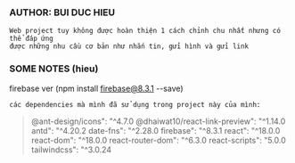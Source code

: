 ### AUTHOR: BUI DUC HIEU 
    Web project tuy không được hoàn thiện 1 cách chỉnh chu nhất nhưng có thể đáp ứng
    được những nhu cầu cơ bản như nhắn tin, gửi hình và gửi link

### SOME NOTES (hieu)
firebase ver (npm install firebase@8.3.1 --save)

`các dependencies mà mình đã sử dụng trong project này của mình:`
>@ant-design/icons": "^4.7.0
>@dhaiwat10/react-link-preview": "^1.14.0
>antd": "^4.20.2
>date-fns": "^2.28.0
>firebase": "^8.3.1
>react": "^18.0.0
>react-dom": "^18.0.0
>react-router-dom": "^6.3.0
>react-scripts": "5.0.0
>tailwindcss": "^3.0.24